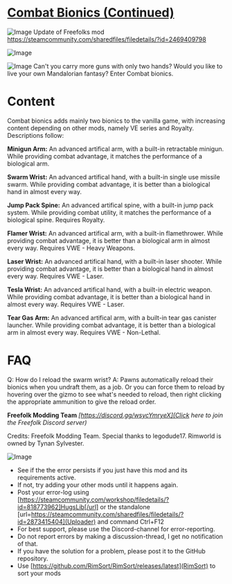 # [Combat Bionics (Continued)]()

![Image](https://i.imgur.com/buuPQel.png)
Update of Freefolks mod https://steamcommunity.com/sharedfiles/filedetails/?id=2469409798

![Image](https://i.imgur.com/pufA0kM.png)
	
![Image](https://i.imgur.com/Z4GOv8H.png)
Can't you carry more guns with only two hands? Would you like to live your own Mandalorian fantasy? Enter Combat bionics.

# Content


Combat bionics adds mainly two bionics to the vanilla game, with increasing content depending on other mods, namely VE series and Royalty. Descriptions follow:

**Minigun Arm:** An advanced artifical arm, with a built-in retractable minigun. While providing combat advantage, it matches the performance of a biological arm.

**Swarm Wrist:** An advanced artifical hand, with a built-in single use missile swarm. While providing combat advantage, it is better than a biological hand in almost every way.

**Jump Pack Spine:** An advanced artifical spine, with a built-in jump pack system. While providing combat utility, it matches the performance of a biological spine. Requires Royalty.

**Flamer Wrist:** An advanced artifical arm, with a built-in flamethrower. While providing combat advantage, it is better than a biological arm in almost every way. Requires VWE - Heavy Weapons.

**Laser Wrist:** An advanced artifical hand, with a built-in laser shooter. While providing combat advantage, it is better than a biological hand in almost every way. Requires VWE - Laser.

**Tesla Wrist:** An advanced artifical hand, with a built-in electric weapon. While providing combat advantage, it is better than a biological hand in almost every way. Requires VWE - Laser.

**Tear Gas Arm:** An advanced artifical arm, with a built-in tear gas canister launcher. While providing combat advantage, it is better than a biological arm in almost every way. Requires VWE - Non-Lethal.

# FAQ


Q: How do I reload the swarm wrist?
A: Pawns automatically reload their bionics when you undraft them, as a job. Or you can force them to reload by hovering over the gizmo to see what's needed to reload, then right clicking the appropriate ammunition to give the reload order.

**Freefolk Modding Team**
*[https://discord.gg/wsycYmryeX](Click here to join the Freefolk Discord server)*

Credits: Freefolk Modding Team. Special thanks to legodude17.
Rimworld is owned by Tynan Sylvester.

![Image](https://i.imgur.com/PwoNOj4.png)


-  See if the the error persists if you just have this mod and its requirements active.
-  If not, try adding your other mods until it happens again.
-  Post your error-log using [https://steamcommunity.com/workshop/filedetails/?id=818773962]HugsLib[/url] or the standalone [url=https://steamcommunity.com/sharedfiles/filedetails/?id=2873415404](Uploader) and command Ctrl+F12
-  For best support, please use the Discord-channel for error-reporting.
-  Do not report errors by making a discussion-thread, I get no notification of that.
-  If you have the solution for a problem, please post it to the GitHub repository.
-  Use [https://github.com/RimSort/RimSort/releases/latest](RimSort) to sort your mods


